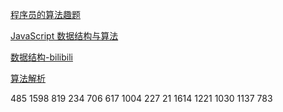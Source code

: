 [程序员的算法趣题](https://github.com/rmlzy/my-ebook/blob/master/%E7%A8%8B%E5%BA%8F%E5%91%98%E7%9A%84%E7%AE%97%E6%B3%95%E8%B6%A3%E9%A2%98.pdf)

[JavaScript 数据结构与算法](https://www.cnblogs.com/AhuntSun-blog/p/12636718.html)

[数据结构-bilibili](https://www.bilibili.com/video/BV1x7411L7Q7?p=23&spm_id_from=333.1007.top_right_bar_window_history.content.click)

[算法解析](https://xiaochen1024.com/series/6196129fc1553b002e57bef5)

485  1598  819 234 706  617  1004   227  21  1614  1221  1030   1137  783 
